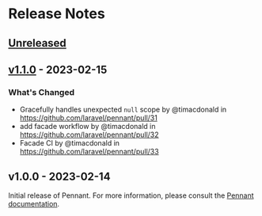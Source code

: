 # Release Notes

## [Unreleased](https://github.com/laravel/pennant/compare/v1.1.0...1.x)

## [v1.1.0](https://github.com/laravel/pennant/compare/v1.0.0...v1.1.0) - 2023-02-15

### What's Changed

- Gracefully handles unexpected `null` scope by @timacdonald in https://github.com/laravel/pennant/pull/31
- add facade workflow by @timacdonald in https://github.com/laravel/pennant/pull/32
- Facade CI by @timacdonald in https://github.com/laravel/pennant/pull/33

## v1.0.0 - 2023-02-14

Initial release of Pennant. For more information, please consult the [Pennant documentation](https://laravel.com/docs/pennant).
